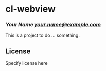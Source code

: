 # cl-webview
### _Your Name <your.name@example.com>_

This is a project to do ... something.

## License

Specify license here

